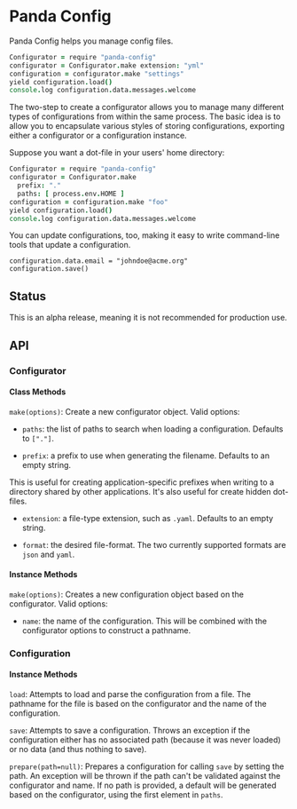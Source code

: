# Panda Config

Panda Config helps you manage config files.

```coffee
Configurator = require "panda-config"
configurator = Configurator.make extension: "yml"
configuration = configurator.make "settings"
yield configuration.load()
console.log configuration.data.messages.welcome
```

The two-step to create a configurator allows you to manage many different types of configurations from within the same process. The basic idea is to allow you to encapsulate various styles of storing configurations, exporting either a configurator or a configuration instance.

Suppose you want a dot-file in your users' home directory:

```coffee
Configurator = require "panda-config"
configurator = Configurator.make
  prefix: "."
  paths: [ process.env.HOME ]
configuration = configuration.make "foo"
yield configuration.load()
console.log configuration.data.messages.welcome
```

You can update configurations, too, making it easy to write command-line tools that update a configuration.

```
configuration.data.email = "johndoe@acme.org"
configuration.save()
```


## Status

This is an alpha release, meaning it is not recommended for production use.

## API

### Configurator

#### Class Methods

`make(options)`: Create a new configurator object. Valid options:

* `paths`: the list of paths to search when loading a configuration. Defaults to `["."]`.

* `prefix`: a prefix to use when generating the filename. Defaults to an empty string.

This is useful for creating application-specific prefixes when writing to a directory shared by other applications. It's also useful for create hidden dot-files.

* `extension`: a file-type extension, such as `.yaml`. Defaults to an empty string.

* `format`: the desired file-format. The two currently supported formats are `json` and `yaml`.

#### Instance Methods

`make(options)`: Creates a new configuration object based on the configurator. Valid options:

* `name`: the name of the configuration. This will be combined with the configurator options to construct a pathname.

### Configuration

#### Instance Methods

`load`: Attempts to load and parse the configuration from a file. The pathname for the file is based on the configurator and the name of the configuration.

`save`: Attempts to save a configuration. Throws an exception if the configuration either has no associated path (because it was never loaded) or no data (and thus nothing to save).

`prepare(path=null)`: Prepares a configuration for calling `save` by setting the path. An exception will be thrown if the path can't be validated against the configurator and name. If no path is provided, a default will be generated based on the configurator, using the first element in `paths`.
